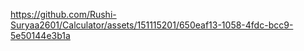 

https://github.com/Rushi-Suryaa2601/Calculator/assets/151115201/650eaf13-1058-4fdc-bcc9-5e50144e3b1a

